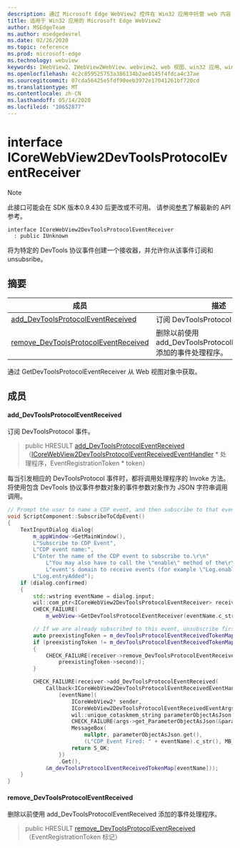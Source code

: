 ```yaml
---
description: 通过 Microsoft Edge WebView2 控件在 Win32 应用中托管 web 内容
title: 适用于 Win32 应用的 Microsoft Edge WebView2
author: MSEdgeTeam
ms.author: msedgedevrel
ms.date: 02/26/2020
ms.topic: reference
ms.prod: microsoft-edge
ms.technology: webview
keywords: IWebView2、IWebView2WebView、webview2、web 视图、win32 应用、win32、edge、ICoreWebView2、ICoreWebView2Host、浏览器控件、边缘 html
ms.openlocfilehash: 4c2c859525753a386134b2ae0145f4fdca4c37ae
ms.sourcegitcommit: 07cda56425e5fdf90eeb3972e17041261bf720cd
ms.translationtype: MT
ms.contentlocale: zh-CN
ms.lasthandoff: 05/14/2020
ms.locfileid: "10652877"
---
```

# interface ICoreWebView2DevToolsProtocolEventReceiver 

> [!NOTE]
> 此接口可能会在 SDK 版本0.9.430 后更改或不可用。 请参阅[参考](../../../webview2-api-reference.md)了解最新的 API 参考。

```
interface ICoreWebView2DevToolsProtocolEventReceiver
  : public IUnknown
```

将为特定的 DevTools 协议事件创建一个接收器，并允许你从该事件订阅和 unsubsribe。

## 摘要

 成员                        | 描述
--------------------------------|---------------------------------------------
[add_DevToolsProtocolEventReceived](#add_devtoolsprotocoleventreceived) | 订阅 DevToolsProtocol 事件。
[remove_DevToolsProtocolEventReceived](#remove_devtoolsprotocoleventreceived) | 删除以前使用 add_DevToolsProtocolEventReceived 添加的事件处理程序。

通过 GetDevToolsProtocolEventReceiver 从 Web 视图对象中获取。

## 成员

#### add_DevToolsProtocolEventReceived 

订阅 DevToolsProtocol 事件。

> public HRESULT [add_DevToolsProtocolEventReceived](#add_devtoolsprotocoleventreceived)（[ICoreWebView2DevToolsProtocolEventReceivedEventHandler](ICoreWebView2DevToolsProtocolEventReceivedEventHandler.md) * 处理程序，EventRegistrationToken * token）

每当引发相应的 DevToolsProtocol 事件时，都将调用处理程序的 Invoke 方法。 将使用包含 DevTools 协议事件参数对象的事件参数对象作为 JSON 字符串调用调用。

```cpp
// Prompt the user to name a CDP event, and then subscribe to that event.
void ScriptComponent::SubscribeToCdpEvent()
{
    TextInputDialog dialog(
        m_appWindow->GetMainWindow(),
        L"Subscribe to CDP Event",
        L"CDP event name:",
        L"Enter the name of the CDP event to subscribe to.\r\n"
            L"You may also have to call the \"enable\" method of the\r\n"
            L"event's domain to receive events (for example \"Log.enable\").\r\n",
        L"Log.entryAdded");
    if (dialog.confirmed)
    {
        std::wstring eventName = dialog.input;
        wil::com_ptr<ICoreWebView2DevToolsProtocolEventReceiver> receiver;
        CHECK_FAILURE(
            m_webView->GetDevToolsProtocolEventReceiver(eventName.c_str(), &receiver));

        // If we are already subscribed to this event, unsubscribe first.
        auto preexistingToken = m_devToolsProtocolEventReceivedTokenMap.find(eventName);
        if (preexistingToken != m_devToolsProtocolEventReceivedTokenMap.end())
        {
            CHECK_FAILURE(receiver->remove_DevToolsProtocolEventReceived(
                preexistingToken->second));
        }

        CHECK_FAILURE(receiver->add_DevToolsProtocolEventReceived(
            Callback<ICoreWebView2DevToolsProtocolEventReceivedEventHandler>(
                [eventName](
                    ICoreWebView2* sender,
                    ICoreWebView2DevToolsProtocolEventReceivedEventArgs* args) -> HRESULT {
                    wil::unique_cotaskmem_string parameterObjectAsJson;
                    CHECK_FAILURE(args->get_ParameterObjectAsJson(&parameterObjectAsJson));
                    MessageBox(
                        nullptr, parameterObjectAsJson.get(),
                        (L"CDP Event Fired: " + eventName).c_str(), MB_OK);
                    return S_OK;
                })
                .Get(),
            &m_devToolsProtocolEventReceivedTokenMap[eventName]));
    }
}
```

#### remove_DevToolsProtocolEventReceived 

删除以前使用 add_DevToolsProtocolEventReceived 添加的事件处理程序。

> public HRESULT [remove_DevToolsProtocolEventReceived](#remove_devtoolsprotocoleventreceived)（EventRegistrationToken 标记）

